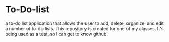 # To-Do-list
a to-do list application that allows the user to add, delete, organize, and edit a number of to-do lists.
This repository is created for one of my classes. It's being used as a test, so I can get to know github.
